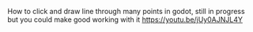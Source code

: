 How to click and draw line through many points in godot, still in progress but you could make good working with it
https://youtu.be/jUy0AJNJL4Y

